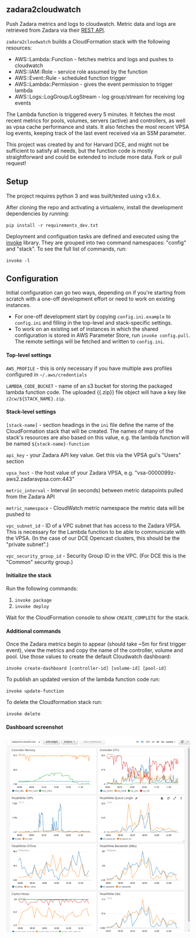 ## zadara2cloudwatch

Push Zadara metrics and logs to cloudwatch. Metric data and logs are retrieved from
Zadara via their [REST API](http://vpsa-api.zadarastorage.com/).

`zadara2cloudwatch` builds a CloudFormation stack with the following resources:

* AWS::Lambda::Function - fetches metrics and logs and pushes to cloudwatch
* AWS::IAM::Role - service role assumed by the function
* AWS::Event::Rule - scheduled function trigger
* AWS::Lambda::Permission - gives the event permission to trigger lambda
* AWS::Logs::LogGroup/LogStream - log group/stream for receiving log events

The Lambda function is triggered every 5 minutes. It fetches the most recent metrics for 
pools, volumes, servers (active) and controllers, as well as vpsa cache performance and
stats. It also fetches the most recent VPSA log events, keeping track of the last
event received via an SSM parameter.

This project was created by and for Harvard DCE, and might not be sufficient to 
satisfy all needs, but the function code is mostly straightforward and could be 
extended to include more data. Fork or pull request!


## Setup

The project requires python 3 and was built/tested using v3.6.x.

After cloning the repo and activating a virtualenv, install the development
dependencies by running:

`pip install -r requirements_dev.txt`

Deployment and configuation tasks are defined and executed using the [invoke]() library. They
are grouped into two command namespaces: "config" and "stack". To see the full list of commands, run:

`invoke -l`

## Configuration

Initial configuration can go two ways, depending on if you're starting from scratch with
a one-off development effort or need to work on existing instances.

* For one-off development start by copying `config.ini.example` to `config.ini` and filling in
  the top-level and stack-specific settings.
* To work on an existing set of instances in which the shared configuration is stored in AWS 
  Parameter Store, run `invoke config.pull`. The remote settings will be fetched and written
  to `config.ini`.

#### Top-level settings

`AWS_PROFILE` - this is only necessary if you have multiple aws profiles configured in `~/.aws/credentials`

`LAMBDA_CODE_BUCKET` - name of an s3 bucket for storing the packaged lambda function code. The uploaded {{.zip}} file object will have a key like `z2cw/${STACK_NAME}.zip`.

#### Stack-level settings

`[stack-name]` - section headings in the `ini` file define the name of the CloudFormation stack that will be created. The names of many of the stack's resources are also based on this value, e.g. the lambda function will be named `${stack-name}-function`

`api_key` - your Zadara API key value. Get this via the VPSA gui's "Users" section

`vpsa_host` - the host value of your Zadara VPSA, e.g. "vsa-0000099z-aws2.zadaravpsa.com:443"

`metric_interval` - Interval (in seconds) between metric datapoints pulled from the Zadara API

`metric_namespace` - CloudWatch metric namespace the metric data will be pushed to

`vpc_subnet_id` - ID of a VPC subnet that has access to the Zadara VPSA. This is necessary for the Lambda function to be able to communicate with the VPSA. (In the case of our DCE Opencast clusters, this should be the "private subnet".)

`vpc_security_group_id` - Security Group ID in the VPC. (For DCE this is the "Common" security group.)

#### Initialize the stack

Run the following commands:

1. `invoke package`
1. `invoke deploy`

Wait for the CloudFormation console to show `CREATE_COMPLETE` for the stack.

#### Additional commands

Once the Zadara metrics begin to appear (should take ~5m for first trigger event), view the metrics and copy the name of the controller, volume and pool. Use those values to create the default Cloudwatch dashboard:

`invoke create-dashboard [controller-id] [volume-id] [pool-id]`

To publish an updated version of the lambda function code run:

`invoke update-function`

To delete the Cloudformation stack run:

`invoke delete`

#### Dashboard screenshot

![Example dashboard](./zadara-dashboard.png "Example dashboard")
